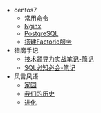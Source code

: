- centos7
  * [常用命令](Centos_7/常用命令)
  * [Nginx](Centos_7/nginx)
  * [PostgreSQL](Centos_7/postgresql)
  * [搭建Factorio服务](Centos_7/搭建Factorio服务)
- 猎魔手记
  * [技术领导力实战笔记-简记](猎魔手记/技术领导力实战笔记-简记)
  * [SQL必知必会-笔记](猎魔手记/SQL必知必会-笔记)
- 风言风语
  * [家园](风言风语/家园)
  * [我们的历史](风言风语/我们的历史) 
  * [进化](风言风语/进化)